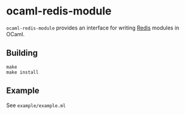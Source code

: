 # ocaml-redis-module

`ocaml-redis-module` provides an interface for writing [Redis](https://github.com/antirez/redis) modules in OCaml.

## Building

    make
    make install

## Example

See `example/example.ml`
